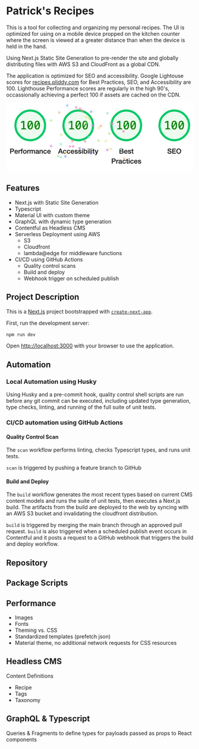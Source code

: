 # Patrick's Recipes

This is a tool for collecting and organizing my personal recipes. The UI is optimized for using on a mobile device propped on the kitchen counter where the screen is viewed at a greater distance than when the device is held in the hand.

Using Next.js Static Site Generation to pre-render the site and globally distributing files with AWS S3 and CloudFront as a global CDN.

The application is optimized for SEO and accessibility. Google Lightouse scores for [recipes.pliddy.com](https://recipes.pliddy.com) for Best Practices, SEO, and Accessibility are 100. Lighthouse Performance scores are regularly in the high 90's, occassionally achieving a perfect 100 if assets are cached on the CDN.

![Lighthouse scores!](/src/assets/lighthouse.jpg 'Lighthouse scores')

## Features

- Next.js with Static Site Generation
- Typescript
- Material UI with custom theme
- GraphQL with dynamic type generation
- Contentful as Headless CMS
- Serverless Deployment using AWS
  - S3
  - Cloudfront
  - lambda@edge for middleware functions
- CI/CD using GitHub Actions
  - Quality control scans
  - Build and deploy
  - Webhook trigger on scheduled publish

## Project Description

This is a [Next.js](https://nextjs.org/) project bootstrapped with [`create-next-app`](https://github.com/vercel/next.js/tree/canary/packages/create-next-app).

First, run the development server:

```bash
npm run dev
```

Open [http://localhost:3000](http://localhost:3000) with your browser to use the application.

## Automation

### Local Automation using Husky

Using Husky and a pre-commit hook, quality control shell scripts are run before any git commit can be executed, including updated type generation, type checks, linting, and running of the full suite of unit tests.

### CI/CD automation using GitHub Actions

#### Quality Control Scan

The `scan` workflow performs linting, checks Typescript types, and runs unit tests.

`scan` is triggered by pushing a feature branch to GitHub

#### Build and Deploy

The `build` workflow generates the most recent types based on current CMS content models and runs the suite of unit tests, then executes a Next.js build. The artifacts from the build are deployed to the web by syncing with an AWS S3 bucket and invalidating the cloudfront distribution.

`build` is triggered by merging the main branch through an approved pull request. `build` is also triggered when a scheduled publish event occurs in Contentful and it posts a request to a GitHub webhook that triggers the build and deploy workflow.

## Repository

## Package Scripts

## Performance

- Images
- Fonts
- Theming vs. CSS
- Standardized templates (prefetch json)
- Material theme, no additional network requests for CSS resources

## Headless CMS

Content Definitions

- Recipe
- Tags
- Taxonomy

## GraphQL & Typescript

Queries & Fragments to define types for payloads passed as props to React components
